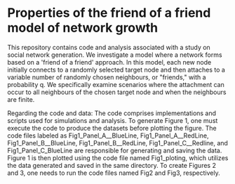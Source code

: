 # Properties of the friend of a friend model of network growth
This repository contains code and analysis associated with a study on social network generation. We investigate a model where a network forms based on a 'friend of a friend' approach. In this model, each new node initially connects to a randomly selected target node and then attaches to a variable number of randomly chosen neighbours, or "friends," with a probability q. We specifically examine scenarios where the attachment can occur to all neighbours of the chosen target node and when the neighbours are finite.

Regarding the code and data: The code comprises implementations and scripts used for simulations and analysis. To generate Figure 1, one must execute the code to produce the datasets before plotting the figure. The code files labeled as Fig1_Panel_A__BlueLine, Fig1_Panel_A__RedLine, Fig1_Panel_B__BlueLine, Fig1_Panel_B__RedLine, Fig1_Panel_C__Redline, and Fig1_Panel_C_BlueLine are responsible for generating and saving the data. Figure 1 is then plotted using the code file named Fig1_ploting, which utilizes the data generated and saved in the same directory. To create Figures 2 and 3, one needs to run the code files named Fig2 and Fig3, respectively. 
